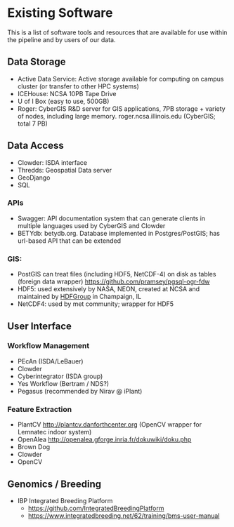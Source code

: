 # Existing Software 

This is a list of software tools and resources that are available for use within the pipeline and by users of our data.

## Data Storage

* Active Data Service: Active storage available for computing on campus cluster (or transfer to other HPC systems)
* ICEHouse: NCSA 10PB Tape Drive
* U of I Box (easy to use, 500GB)
* Roger: CyberGIS R&D server for GIS applications, 7PB storage + variety of nodes, including large memory. roger.ncsa.illinois.edu (CyberGIS; total 7 PB)

## Data Access

* Clowder: ISDA interface
* Thredds: Geospatial Data server
* GeoDjango
* SQL

### APIs 

* Swagger: API documentation system that can generate clients in multiple languages used by CyberGIS and Clowder
* BETYdb: betydb.org. Database implemented in Postgres/PostGIS; has url-based API that can be extended

### GIS: 

* PostGIS can treat files (including HDF5, NetCDF-4) on disk as tables (foreign data wrapper) https://github.com/pramsey/pgsql-ogr-fdw
* HDF5: used extensively by NASA, NEON, created at NCSA and maintained by [HDFGroup](https://www.hdfgroup.org/) in Champaign, IL
* NetCDF4: used by met community; wrapper for HDF5 

## User Interface

### Workflow Management

* PEcAn (ISDA/LeBauer)
* Clowder
* Cyberintegrator (ISDA group)
* Yes Workflow (Bertram / NDS?)
* Pegasus (recommended by Nirav @ iPlant)

### Feature Extraction

* PlantCV http://plantcv.danforthcenter.org (OpenCV wrapper for Lemnatec indoor system)
* OpenAlea http://openalea.gforge.inria.fr/dokuwiki/doku.php
* Brown Dog
* Clowder
* OpenCV

## Genomics / Breeding

* IBP Integrated Breeding Platform
  * https://github.com/IntegratedBreedingPlatform
  * https://www.integratedbreeding.net/62/training/bms-user-manual

